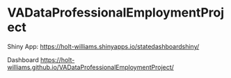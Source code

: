 # VADataProfessionalEmploymentProject

Shiny App:
https://holt-williams.shinyapps.io/statedashboardshiny/

Dashboard
https://holt-williams.github.io/VADataProfessionalEmploymentProject/ 

